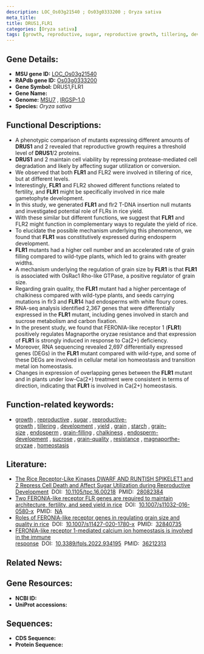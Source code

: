 ```yaml
---
description: LOC_Os03g21540 ; Os03g0333200 ; Oryza sativa
meta_title:
title: DRUS1,FLR1
categories: [Oryza sativa]
tags: [growth, reproductive, sugar, reproductive growth, tillering, development, yield, grain, starch, grain size, endosperm, grain filling, chalkiness, endosperm development, sucrose, grain quality, resistance, magnaporthe oryzae, homeostasis]
---
```


## Gene Details:
- **MSU gene ID:** [LOC_Os03g21540](http://rice.uga.edu/cgi-bin/ORF_infopage.cgi?orf=LOC_Os03g21540)  
- **RAPdb gene ID:** [Os03g0333200](https://rapdb.dna.affrc.go.jp/locus/?name=Os03g0333200)  
- **Gene Symbol:** DRUS1,FLR1
- **Gene Name:**
- **Genome:**  [MSU7](http://rice.uga.edu/)&nbsp;,&nbsp;[IRGSP-1.0](https://rapdb.dna.affrc.go.jp/download/irgsp1.html)
- **Species:** *Oryza sativa*

## Functional Descriptions:
   - A phenotypic comparison of mutants expressing different amounts of **DRUS1** and 2 revealed that reproductive growth requires a threshold level of **DRUS1**/2 proteins.
   - **DRUS1** and 2 maintain cell viability by repressing protease-mediated cell degradation and likely by affecting sugar utilization or conversion.
   - We observed that both **FLR1** and FLR2 were involved in tillering of rice, but at different levels.
   - Interestingly, **FLR1** and FLR2 showed different functions related to fertility, and **FLR1** might be specifically involved in rice male gametophyte development.
   - In this study, we generated **FLR1** and flr2 T-DNA insertion null mutants and investigated potential role of FLRs in rice yield.
   - With these similar but different functions, we suggest that **FLR1** and FLR2 might function in complementary ways to regulate the yield of rice.
   - To elucidate the possible mechanism underlying this phenomenon, we found that **FLR1** was constitutively expressed during endosperm development.
   - **FLR1** mutants had a higher cell number and an accelerated rate of grain filling compared to wild-type plants, which led to grains with greater widths.
   - A mechanism underlying the regulation of grain size by **FLR1** is that **FLR1** is associated with OsRac1 Rho-like GTPase, a positive regulator of grain size.
   - Regarding grain quality, the **FLR1** mutant had a higher percentage of chalkiness compared with wild-type plants, and seeds carrying mutations in flr3 and **FLR1**4 had endosperms with white floury cores.
   - RNA-seq analysis identified 2,367 genes that were differentially expressed in the **FLR1** mutant, including genes involved in starch and sucrose metabolism and carbon fixation.
   - In the present study, we found that FERONIA-like receptor 1 (**FLR1**) positively regulates Magnaporthe oryzae resistance and that expression of **FLR1** is strongly induced in response to Ca(2+) deficiency.
   - Moreover, RNA sequencing revealed 2,697 differentially expressed genes (DEGs) in the **FLR1** mutant compared with wild-type, and some of these DEGs are involved in cellular metal ion homeostasis and transition metal ion homeostasis.
   - Changes in expression of overlapping genes between the **FLR1** mutant and in plants under low-Ca(2+) treatment were consistent in terms of direction, indicating that **FLR1** is involved in Ca(2+) homeostasis.

## Function-related keywords:
   - [growth](/tags/growth/)&nbsp;,&nbsp;[reproductive](/tags/reproductive/)&nbsp;,&nbsp;[sugar](/tags/sugar/)&nbsp;,&nbsp;[reproductive-growth](/tags/reproductive-growth/)&nbsp;,&nbsp;[tillering](/tags/tillering/)&nbsp;,&nbsp;[development](/tags/development/)&nbsp;,&nbsp;[yield](/tags/yield/)&nbsp;,&nbsp;[grain](/tags/grain/)&nbsp;,&nbsp;[starch](/tags/starch/)&nbsp;,&nbsp;[grain-size](/tags/grain-size/)&nbsp;,&nbsp;[endosperm](/tags/endosperm/)&nbsp;,&nbsp;[grain-filling](/tags/grain-filling/)&nbsp;,&nbsp;[chalkiness](/tags/chalkiness/)&nbsp;,&nbsp;[endosperm-development](/tags/endosperm-development/)&nbsp;,&nbsp;[sucrose](/tags/sucrose/)&nbsp;,&nbsp;[grain-quality](/tags/grain-quality/)&nbsp;,&nbsp;[resistance](/tags/resistance/)&nbsp;,&nbsp;[magnaporthe-oryzae](/tags/magnaporthe-oryzae/)&nbsp;,&nbsp;[homeostasis](/tags/homeostasis/)

## Literature:
   - [The Rice Receptor-Like Kinases DWARF AND RUNTISH SPIKELET1 and 2 Repress Cell Death and Affect Sugar Utilization during Reproductive Development](https://www.doi.org/10.1105/tpc.16.00218)&nbsp;&nbsp;DOI:&nbsp;&nbsp;[10.1105/tpc.16.00218](https://www.doi.org/10.1105/tpc.16.00218)&nbsp;&nbsp;PMID:&nbsp;&nbsp;[28082384](https://pubmed.ncbi.nlm.nih.gov/28082384/)
   - [Two FERONIA-like receptor FLR genes are required to maintain architecture, fertility, and seed yield in rice](https://www.doi.org/10.1007/s11032-016-0580-x)&nbsp;&nbsp;DOI:&nbsp;&nbsp;[10.1007/s11032-016-0580-x](https://www.doi.org/10.1007/s11032-016-0580-x)&nbsp;&nbsp;PMID:&nbsp;&nbsp;[NA](https://pubmed.ncbi.nlm.nih.gov/NA/)
   - [Roles of FERONIA-like receptor genes in regulating grain size and quality in rice](https://www.doi.org/10.1007/s11427-020-1780-x)&nbsp;&nbsp;DOI:&nbsp;&nbsp;[10.1007/s11427-020-1780-x](https://www.doi.org/10.1007/s11427-020-1780-x)&nbsp;&nbsp;PMID:&nbsp;&nbsp;[32840735](https://pubmed.ncbi.nlm.nih.gov/32840735/)
   - [FERONIA-like receptor 1-mediated calcium ion homeostasis is involved in the immune response](https://www.doi.org/10.3389/fpls.2022.934195)&nbsp;&nbsp;DOI:&nbsp;&nbsp;[10.3389/fpls.2022.934195](https://www.doi.org/10.3389/fpls.2022.934195)&nbsp;&nbsp;PMID:&nbsp;&nbsp;[36212313](https://pubmed.ncbi.nlm.nih.gov/36212313/)

## Related News:

## Gene Resources:
- **NCBI ID:**  []()
- **UniProt accessions:** [](https://www.uniprot.org/uniprotkb//entry)

## Sequences:
- **CDS Sequence:**
- **Protein Sequence:**
